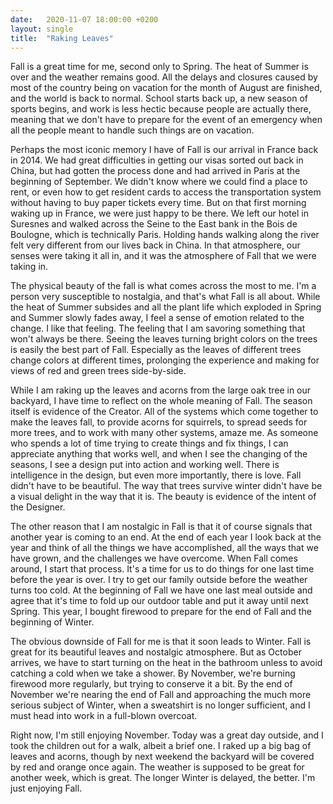 ```yaml
---
date:   2020-11-07 18:00:00 +0200
layout: single
title:  "Raking Leaves"
---
```

Fall is a great time for me, second only to Spring. The heat of Summer is over and the weather remains good. All the delays and closures caused by most of the country being on vacation for the month of August are finished, and the world is back to normal. School starts back up, a new season of sports begins, and work is less hectic because people are actually there, meaning that we don't have to prepare for the event of an emergency when all the people meant to handle such things are on vacation.

Perhaps the most iconic memory I have of Fall is our arrival in France back in 2014. We had great difficulties in getting our visas sorted out back in China, but had gotten the process done and had arrived in Paris at the beginning of September. We didn't know where we could find a place to rent, or even how to get resident cards to access the transportation system without having to buy paper tickets every time. But on that first morning waking up in France, we were just happy to be there. We left our hotel in Suresnes and walked across the Seine to the East bank in the Bois de Boulogne, which is technically Paris. Holding hands walking along the river felt very different from our lives back in China. In that atmosphere, our senses were taking it all in, and it was the atmosphere of Fall that we were taking in.

The physical beauty of the fall is what comes across the most to me. I'm a person very susceptible to nostalgia, and that's what Fall is all about. While the heat of Summer subsides and all the plant life which exploded in Spring and Summer slowly fades away, I feel a sense of emotion related to the change. I like that feeling. The feeling that I am savoring something that won't always be there. Seeing the leaves turning bright colors on the trees is easily the best part of Fall. Especially as the leaves of different trees change colors at different times, prolonging the experience and making for views of red and green trees side-by-side.

While I am raking up the leaves and acorns from the large oak tree in our backyard, I have time to reflect on the whole meaning of Fall. The season itself is evidence of the Creator. All of the systems which come together to make the leaves fall, to provide acorns for squirrels, to spread seeds for more trees, and to work with many other systems, amaze me. As someone who spends a lot of time trying to create things and fix things, I can appreciate anything that works well, and when I see the changing of the seasons, I see a design put into action and working well. There is intelligence in the design, but even more importantly, there is love. Fall didn't have to be beautiful. The way that trees survive winter didn't have be a visual delight in the way that it is. The beauty is evidence of the intent of the Designer.

The other reason that I am nostalgic in Fall is that it of course signals that another year is coming to an end. At the end of each year I look back at the year and think of all the things we have accomplished, all the ways that we have grown, and the challenges we have overcome. When Fall comes around, I start that process. It's a time for us to do things for one last time before the year is over. I try to get our family outside before the weather turns too cold. At the beginning of Fall we have one last meal outside and agree that it's time to fold up our outdoor table and put it away until next Spring. This year, I bought firewood to prepare for the end of Fall and the beginning of Winter.

The obvious downside of Fall for me is that it soon leads to Winter. Fall is great for its beautiful leaves and nostalgic atmosphere. But as October arrives, we have to start turning on the heat in the bathroom unless to avoid catching a cold when we take a shower. By November, we're burning firewood more regularly, but trying to conserve it a bit. By the end of November we're nearing the end of Fall and approaching the much more serious subject of Winter, when a sweatshirt is no longer sufficient, and I must head into work in a full-blown overcoat.

Right now, I'm still enjoying November. Today was a great day outside, and I took the children out for a walk, albeit a brief one. I raked up a big bag of leaves and acorns, though by next weekend the backyard will be covered by red and orange once again. The weather is supposed to be great for another week, which is great. The longer Winter is delayed, the better. I'm just enjoying Fall.